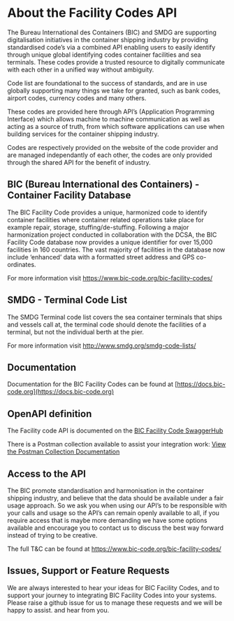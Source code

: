# About the Facility Codes API 

The Bureau International des Containers (BIC) and SMDG are supporting digitalisation initiatives in the container shipping industry by providing standardised code’s via a combined API enabling users to easily identify through unique global identifying codes container facilities and sea terminals.  These codes provide a trusted resource to digitally communicate with each other in a unified way without ambiguity.

Code list are foundational to the success of standards, and are in use globally supporting many things we take for granted, such as bank codes, airport codes, currency codes and many others.

These codes are provided here through API’s (Application Programming Interface) which allows machine to machine communication as well as acting as a source of truth, from which software applications can use when building services for the container shipping industry.

Codes are respectively provided on the website of the code provider and are managed independantly of each other, the codes are only provided through the shared API for the benefit of industry.

## BIC (Bureau International des Containers) - Container Facility Database

The BIC Facility Code provides a unique, harmonized code to identify container facilities where container related operations take place for example repair, storage, stuffing/de-stuffing.  Following a major harmonization project conducted in collaboration with the DCSA, the BIC Facility Code database now provides a unique identifier for over 15,000 facilities in 160 countries.   The vast majority of facilities in the database now include ‘enhanced’ data with a formatted street address and GPS co-ordinates.

For more information visit https://www.bic-code.org/bic-facility-codes/

## SMDG - Terminal Code List 

The SMDG Terminal code list covers the sea container terminals that ships and vessels call at, the terminal code should denote the facilities of a terminal, but not the individual berth at the pier.			

For more information visit http://www.smdg.org/smdg-code-lists/

## Documentation 

Documentation for the BIC Facility Codes can be found at [https://docs.bic-code.org](https://docs.bic-code.org)

## OpenAPI definition

The Facility code API is documented on the [BIC Facility Code SwaggerHub](https://app.swaggerhub.com/apis/BIC-ORG/Facility-Codes/1.0.0)

There is a Postman collection available to assist your integration work: [View the Postman Collection Documentation](https://documenter.getpostman.com/view/7925649/TVep98Nf)

## Access to the API 

The BIC promote standardisation and harmonisation in the container shipping industry, and believe that the data should be available under a fair usage approach.  So we ask you when using our API’s to be responsible with your calls and usage so the API’s can remain openly available to all, if you require access that is maybe more demanding we have some options available and encourage you to contact us to discuss the best way forward instead of trying to be creative.

The full T&C can be found at https://www.bic-code.org/bic-facility-codes/

## Issues, Support or Feature Requests

We are always interested to hear your ideas for BIC Facility Codes, and to support your journey to integrating BIC Facility Codes into your systems. Please raise a github issue for us to manage these requests and we will be happy to assist. and hear from you.
